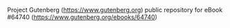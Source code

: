 Project Gutenberg (https://www.gutenberg.org) public repository for eBook #64740 (https://www.gutenberg.org/ebooks/64740)
